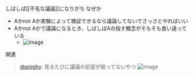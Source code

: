 
しばしば[[不毛な議論]]になりがち
なぜか
- Aかnot Aか実験によって検証できるなら議論してないでさっさとやればいい
- Aかnot Aかで議論になるとき、しばしばAの指す概念がそもそも食い違っている
    - ![image](https://gyazo.com/e231887d3748c78b07d8900bd03bb51a/thumb/1000)

関連
> [@qnighy](https://twitter.com/qnighy/status/1645070988168790016?s=46&t=gkSZtjGEtUZPO0JCzBxCBw): 見るたびに議論の前提が揃ってないやつ
> ![image](https://pbs.twimg.com/media/FtR3LP5aIAEEKYy.jpg)

